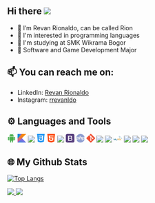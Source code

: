 ## Hi there <img src="https://raw.githubusercontent.com/MartinHeinz/MartinHeinz/master/wave.gif" height="20px">

- 👋 I’m Revan Rionaldo, can be called Rion
- 👀 I'm interested in programming languages
- 🌱 I'm studying at SMK Wikrama Bogor
- 💞️ Software and Game Development Major

## 📫 You can reach me on:
- LinkedIn: [Revan Rionaldo](https://id.linkedin.com/in/revan-rionaldo-1b3ab021b/)
- Instagram: [rrevanldo](https://www.instagram.com/rrevanldo/)

## ⚙️ Languages and Tools

<p align="left"> 
    <code><img height="20" src="https://github.com/inialdan/inialdan/blob/master/assets/images/android.png"></code>
    <code><img height="20" src="https://github.com/inialdan/inialdan/blob/master/assets/images/kotlin.png"></code>
    <code><img height="20" src="https://www.kindpng.com/picc/m/355-3557482_flutter-logo-png-transparent-png.png"></code>
    <code><img height="20" src="https://github.com/inialdan/inialdan/blob/master/assets/images/css-3.png"></code>
    <code><img height="20" src="https://github.com/inialdan/inialdan/blob/master/assets/images/html-5.png"></code>
    <code><img height="20" src="https://img.icons8.com/color/48/000000/javascript.png"></code>
    <code><img height="20" src="https://github.com/inialdan/inialdan/blob/master/assets/images/bootstrap.png"></code>
    <code><img height="20" src="https://github.com/inialdan/inialdan/blob/master/assets/images/php.png"></code>
    <code><img height="20" src="https://github.com/inialdan/inialdan/blob/master/assets/images/git.png"></code>
    <code><img height="20" src="https://upload.wikimedia.org/wikipedia/commons/thumb/9/9a/Laravel.svg/75px-Laravel.svg.png"></code>
    <code><img height="20" src="https://cdn-icons-png.flaticon.com/512/6132/6132222.png"></code>
    <code><img height="20" src="https://raw.githubusercontent.com/devicons/devicon/master/icons/mysql/mysql-original-wordmark.svg"></code>
    <code><img height="20" src="https://www.vectorlogo.zone/logos/figma/figma-icon.svg"></code>
    <code><img height="20" src="https://cdn.iconscout.com/icon/free/png-256/free-sass-226054.png"></code>
    <code><img height="20" src="https://image.pngaaa.com/114/4840114-middle.png"></code>
</p>


## 🌐 My Github Stats

[![Top Langs](https://github-readme-stats.vercel.app/api/top-langs/?username=imrion&layout=compact&theme=tokyonight)](https://github.com/imrion/github-readme-stats)

<a href="https://github.com/imrion">
  <img height="150em" src="https://github-readme-stats.vercel.app/api?username=imrion&theme=tokyonight&show_icons=true"/>
</a>

<a href="https://github.com/imrion">
  <img height="150em" src="https://streak-stats.demolab.com/?user=imrion&theme=tokyonight"/>
</a>
